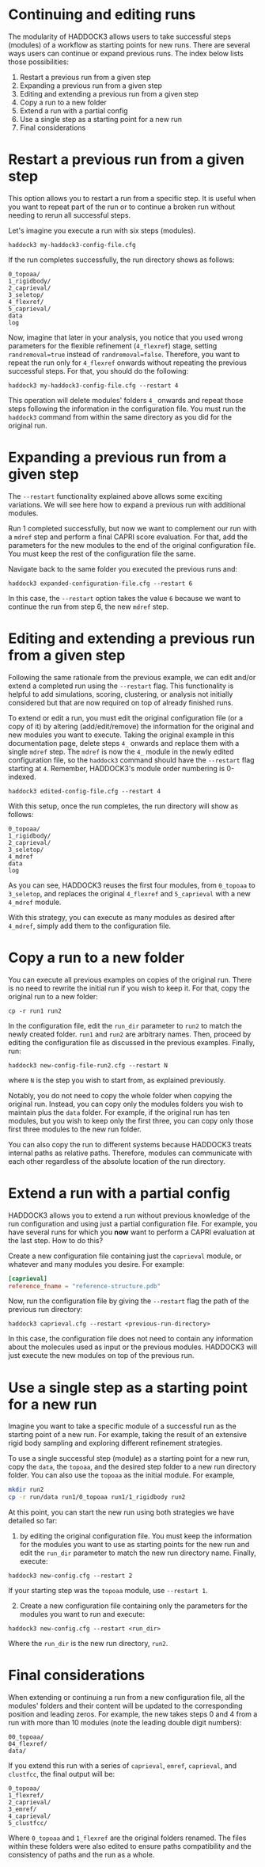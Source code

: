 # Continuing and editing runs

The modularity of HADDOCK3 allows users to take successful steps
(modules) of a workflow as starting points for new runs. There are
several ways users can continue or expand previous runs. The index below
lists those possibilities:

1. Restart a previous run from a given step
1. Expanding a previous run from a given step
1. Editing and extending a previous run from a given step
1. Copy a run to a new folder
1. Extend a run with a partial config
1. Use a single step as a starting point for a new run
1. Final considerations

# Restart a previous run from a given step

This option allows you to restart a run from a specific step. It is useful when
you want to repeat part of the run or to continue a broken run without needing
to rerun all successful steps.

Let's imagine you execute a run with six steps (modules).

```
haddock3 my-haddock3-config-file.cfg
```

If the run completes successfully, the run directory shows as follows:

```
0_topoaa/
1_rigidbody/
2_caprieval/
3_seletop/
4_flexref/
5_caprieval/
data
log
```

Now, imagine that later in your analysis, you notice that you used wrong parameters for the flexible refinement (`4_flexref`) stage, setting `randremoval=true` instead of `randremoval=false`. Therefore, you want to repeat the run only for `4_flexref` onwards without repeating the previous successful steps. For that, you should do the following:

```
haddock3 my-haddock3-config-file.cfg --restart 4
```

This operation will delete modules' folders `4_` onwards and repeat those steps
following the information in the configuration file. You must run the `haddock3`
command from within the same directory as you did for the original run.

# Expanding a previous run from a given step

The `--restart` functionality explained above allows some exciting variations.
We will see here how to expand a previous run with additional modules.

Run 1 completed successfully, but now we want to complement our run with a
`mdref` step and perform a final CAPRI score evaluation. For that, add the
parameters for the new modules to the end of the original configuration file.
You must keep the rest of the configuration file the same.

Navigate back to the same folder you executed the previous runs and:

```
haddock3 expanded-configuration-file.cfg --restart 6
```

In this case, the `--restart` option takes the value `6` because we want to
continue the run from step 6, the new `mdref` step.

# Editing and extending a previous run from a given step

Following the same rationale from the previous example, we can edit
and/or extend a completed run using the `--restart` flag. This
functionality is helpful to add simulations, scoring, clustering, or
analysis not initially considered but that are now required on top of
already finished runs.

To extend or edit a run, you must edit the original configuration file
(or a copy of it) by altering (add/edit/remove) the information for the
original and new modules you want to execute. Taking the original
example in this documentation page, delete steps `4_` onwards and
replace them with a single `mdref` step. The `mdref` is now the `4_`
module in the newly edited configuration file, so the `haddock3` command
should have the `--restart` flag starting at `4`.  Remember, HADDOCK3's
module order numbering is 0-indexed.

```
haddock3 edited-config-file.cfg --restart 4
```

With this setup, once the run completes, the run directory will show as follows:

```
0_topoaa/
1_rigidbody/
2_caprieval/
3_seletop/
4_mdref
data
log
```

As you can see, HADDOCK3 reuses the first four modules, from `0_topoaa`
to `3_seletop`, and replaces the original `4_flexref` and `5_caprieval`
with a new `4_mdref` module.

With this strategy, you can execute as many modules as desired after
`4_mdref`, simply add them to the configuration file.

# Copy a run to a new folder

You can execute all previous examples on copies of the original run.
There is no need to rewrite the initial run if you wish to keep it. For
that, copy the original run to a new folder:

```
cp -r run1 run2
```

In the configuration file, edit the `run_dir` parameter to `run2` to
match the newly created folder. `run1` and `run2` are arbitrary names.
Then, proceed by editing the configuration file as discussed in the
previous examples. Finally, run:

```
haddock3 new-config-file-run2.cfg --restart N
```

where `N` is the step you wish to start from, as explained previously.

Notably, you do not need to copy the whole folder when copying the
original run. Instead, you can copy only the modules folders you wish to
maintain plus the `data` folder. For example, if the original run has
ten modules, but you wish to keep only the first three, you can copy
only those first three modules to the new run folder.

You can also copy the run to different systems because HADDOCK3 treats
internal paths as relative paths. Therefore, modules can communicate
with each other regardless of the absolute location of the run
directory.

# Extend a run with a partial config

HADDOCK3 allows you to extend a run without previous knowledge of the run
configuration and using just a partial configuration file.
For example, you have several runs for which you **now** want to
perform a CAPRI evaluation at the last step. How to do this?

Create a new configuration file containing just the `caprieval` module, or
whatever and many modules you desire. For example:

```toml
[caprieval]
reference_fname = "reference-structure.pdb"
```

Now, run the configuration file by giving the `--restart` flag the path of the
previous run directory:

```
haddock3 caprieval.cfg --restart <previous-run-directory>
```

In this case, the configuration file does not need to contain any information
about the molecules used as input or the previous modules. HADDOCK3 will just
execute the new modules on top of the previous run.

# Use a single step as a starting point for a new run

Imagine you want to take a specific module of a successful run as the
starting point of a new run. For example, taking the result of an
extensive rigid body sampling and exploring different refinement
strategies.

To use a single successful step (module) as a starting point for a new
run, copy the `data`, the `topoaa`, and the desired step folder to a new
run directory folder. You can also use the `topoaa` as the initial
module. For example,

```bash
mkdir run2
cp -r run/data run1/0_topoaa run1/1_rigidbody run2
```

At this point, you can start the new run using both strategies we have
detailed so far:

1) by editing the original configuration file. You must keep the
information for the modules you want to use as starting points for the
new run and edit the `run_dir` parameter to match the new run directory
name. Finally, execute:

```
haddock3 new-config.cfg --restart 2
```

If your starting step was the `topoaa` module, use `--restart 1`.

2) Create a new configuration file containing only the parameters for
the modules you want to run and execute:

```
haddock3 new-config.cfg --restart <run_dir>
```

Where the `run_dir` is the new run directory, `run2`.

# Final considerations

When extending or continuing a run from a new configuration file, all the
modules' folders and their content will be updated to the corresponding position
and leading zeros. For example, the new takes steps 0 and 4 from a run with more
than 10 modules (note the leading double digit numbers):

```
00_topoaa/
04_flexref/
data/
```

If you extend this run with a series of `caprieval`, `emref`, `caprieval`, and
`clustfcc`, the final output will be:

```
0_topoaa/
1_flexref/
2_caprieval/
3_emref/
4_caprieval/
5_clustfcc/
```

Where `0_topoaa` and `1_flexref` are the original folders renamed. The files
within these folders were also edited to ensure paths compatibility and the
consistency of paths and the run as a whole.
